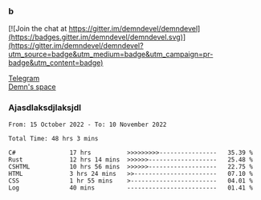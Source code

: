 ### b

[![Join the chat at https://gitter.im/demndevel/demndevel](https://badges.gitter.im/demndevel/demndevel.svg)](https://gitter.im/demndevel/demndevel?utm_source=badge&utm_medium=badge&utm_campaign=pr-badge&utm_content=badge)

[Telegram](https://t.me/demnometa) <br>
[Demn's space](http://demns.space)

### Ajasdlaksdjlaksjdl

<!--START_SECTION:waka-->

```text
From: 15 October 2022 - To: 10 November 2022

Total Time: 48 hrs 3 mins

C#               17 hrs          >>>>>>>>>----------------   35.39 %
Rust             12 hrs 14 mins  >>>>>>-------------------   25.48 %
CSHTML           10 hrs 56 mins  >>>>>>-------------------   22.75 %
HTML             3 hrs 24 mins   >>-----------------------   07.10 %
CSS              1 hr 55 mins    >------------------------   04.01 %
Log              40 mins         -------------------------   01.41 %
```

<!--END_SECTION:waka-->
